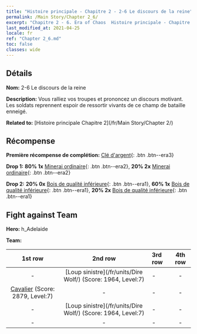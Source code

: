 ```yaml
---
title: "Histoire principale - Chapitre 2 - 2-6 Le discours de la reine"
permalink: /Main Story/Chapter 2_6/
excerpt: "Chapitre 2 - 6. Era of Chaos  Histoire principale - Chapitre 2_6. 2-6 Le discours de la reine"
last_modified_at: 2021-04-25
locale: fr
ref: "Chapter 2_6.md"
toc: false
classes: wide
---
```


## Détails

 **Nom:** 2-6 Le discours de la reine

 **Description:** Vous ralliez vos troupes et prononcez un discours motivant. Les soldats reprennent espoir de ressortir vivants de ce champ de bataille enneigé.

 **Related to:** [Histoire principale Chapitre 2](/fr/Main Story/Chapter 2/)

## Récompense

 **Première récompense de complétion:** [Clé d'argent](/ItemsFR/con_693/){: .btn .btn--era3}

 **Drop 1:** **80% 1x** [Minerai ordinaire](/ItemsFR/mat_6/){: .btn .btn--era2}, **20% 2x** [Minerai ordinaire](/ItemsFR/mat_6/){: .btn .btn--era2}

 **Drop 2:** **20% 0x** [Bois de qualité inférieure](/ItemsFR/mat_1/){: .btn .btn--era1}, **60% 1x** [Bois de qualité inférieure](/ItemsFR/mat_1/){: .btn .btn--era1}, **20% 2x** [Bois de qualité inférieure](/ItemsFR/mat_1/){: .btn .btn--era1}


## Fight against Team
 **Hero:** h_Adelaide

 **Team:**


  | 1st row | 2nd row | 3rd row | 4th row |
  |:----:|:----:|:----|:----:|
  | - | [Loup sinistre](/fr/units/Dire Wolf/) (Score: 1964, Level:7)  | - | - |
  | [Cavalier](/fr/units/Cavalier/) (Score: 2879, Level:7)  | - | - | - |
  | - | [Loup sinistre](/fr/units/Dire Wolf/) (Score: 1964, Level:7)  | - | - |
  | - | - | - | - |



